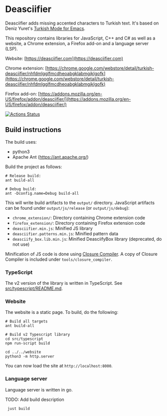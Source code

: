 # Deasciifier

Deasciifier adds missing accented characters to Turkish text. It's based on Deniz Yuret's [Turkish Mode for Emacs]([https://github.com/denizyuret/deasciify](https://github.com/denizyuret/deasciify)).

This repository contains libraries for JavaScript, C++ and C# as
well as a website, a Chrome extension, a Firefox add-on and a language server (LSP).

Website: [https://deasciifier.com](https://deasciifier.com)

Chrome extension: [https://chrome.google.com/webstore/detail/turkish-deasciifier/nhfdmlgglfmcdheoabgklabmgjklgofk](https://chrome.google.com/webstore/detail/turkish-deasciifier/nhfdmlgglfmcdheoabgklabmgjklgofk)

Firefox add-on: [https://addons.mozilla.org/en-US/firefox/addon/deasciifier/](https://addons.mozilla.org/en-US/firefox/addon/deasciifier/)

[![Actions Status](https://github.com/meacer/deasciifier/workflows/TypeScript%20Build/badge.svg)](https://github.com/meacer/deasciifier/actions)

## Build instructions

The build uses:
- python3
- Apache Ant (https://ant.apache.org/)

Build the project as follows:

```
# Release build:
ant build-all

# Debug build:
ant -Dconfig.name=Debug build-all
```

This will write build artifacts to the `output/` directory. JavaScript artifacts can be found under `output/js/release` (or `output/js/debug`):

 - `chrome_extension/`: Directory containing Chrome extension code
 - `firefox_extension/`: Directory containing Firefox extension code
 - `deasciifier.min.js`: Minified JS library
 - `deasciifier.patterns.min.js`: Minified pattern data
 - `deasciify_box.lib.min.js`: Minified DeasciifyBox library (deprecated, do not use)

Minification of JS code is done using [Closure Compiler](https://developers.google.com/closure/compiler). A copy of Closure Compiler is included under `tools/closure_compiler`.

### TypeScript

The v2 version of the library is written in TypeScript. See [src/typescript/README.md](src/typescript/README.md).


### Website

The website is a static page. To build, do the following:

```
# Build all targets
ant build-all

# Build v2 Typescript library
cd src/typescript
npm run-script build

cd ../../website
python3 -m http.server

```

You can now load the site at `http://localhost:8000`.

### Language server

Language server is written in go.  

TODO: Add build description
```
 just build
```
